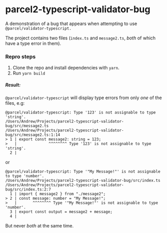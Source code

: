 # parcel2-typescript-validator-bug

A demonstration of a bug that appears when attempting to use `@parcel/validator-typescript.`

The project contains two files (`index.ts` and `message2.ts`, _both_ of which have a type error in them).

### Repro steps

1. Clone the repo and install dependencies with `yarn`.
2. Run `yarn build`

##### Result:

`@parcel/validator-typescript` will display type errors from only _one_ of the files, e.g:

```
@parcel/validator-typescript: Type '123' is not assignable to type 'string'.
/Users/Andrew/Projects/parcel2-typescript-validator-bug/src/message2.ts
/Users/Andrew/Projects/parcel2-typescript-validator-bug/src/message2.ts:1:14
> 1 | export const message2: string = 123;
>   |              ^^^^^^^^ Type '123' is not assignable to type 'string'.
  2 |
```

or

```
@parcel/validator-typescript: Type '"My Message!"' is not assignable to type 'number'.
/Users/Andrew/Projects/parcel2-typescript-validator-bug/src/index.ts
/Users/Andrew/Projects/parcel2-typescript-validator-bug/src/index.ts:2:7
  1 | import { message2 } from "./message2";
> 2 | const message: number = "My Message!";
>   |       ^^^^^^^^ Type '"My Message!"' is not assignable to type 'number'.
  3 | export const output = message2 + message;
  4 |
```

But never _both_ at the same time.
